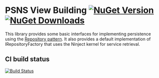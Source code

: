 # PSNS View Building [![NuGet Version](http://img.shields.io/nuget/v/Psns.Common.Persistence.Definitions.svg?style=flat)](https://www.nuget.org/packages/Psns.Common.Persistence.Definitions/) [![NuGet Downloads](http://img.shields.io/nuget/dt/Psns.Common.Persistence.Definitions.svg?style=flat)](https://www.nuget.org/packages/Psns.Common.Persistence.Definitions/)

This library provides some basic interfaces for implementing persistence using the [Repository pattern](http://martinfowler.com/eaaCatalog/repository.html).
It also provides a default implementation of IRepositoryFactory that uses the Ninject kernel for service retrieval.

## CI build status
[![Build Status](https://www.myget.org/BuildSource/Badge/persistence-definitions?identifier=b44ec753-d7d3-4d7d-8554-1e1fc5eabc1d)](https://www.myget.org/)
